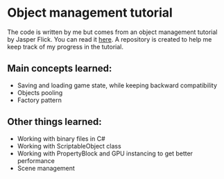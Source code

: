 # Object management tutorial


The code is written by me but comes from an object management tutorial by Jasper Flick. You can read it [here](https://catlikecoding.com/unity/tutorials/object-management/). A repository is created to help me keep track of my progress in the tutorial. 

## Main concepts learned:
* Saving and loading game state, while keeping backward compatibility
* Objects pooling
* Factory pattern


## Other things learned:
* Working with binary files in C#
* Working with ScriptableObject class
* Working with PropertyBlock and GPU instancing to get better performance
* Scene management
